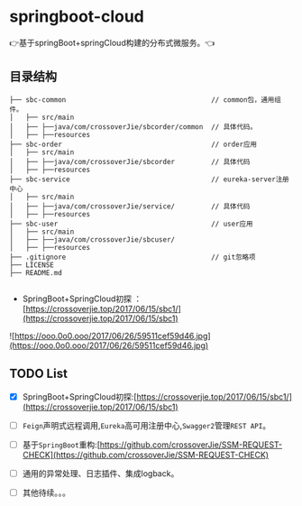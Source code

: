 # springboot-cloud

:point_right:基于springBoot+springCloud构建的分布式微服务。:point_left:

## 目录结构
```shell
├── sbc-common                                    // common包，通用组件。  
│   ├── src/main
│   ├── ├──java/com/crossoverJie/sbcorder/common  // 具体代码。  
│   ├── ├──resources
├── sbc-order                                     // order应用
│   ├── src/main
│   ├── ├──java/com/crossoverJie/sbcorder         // 具体代码
│   ├── ├──resources
├── sbc-service                                   // eureka-server注册中心
│   ├── src/main
│   ├── ├──java/com/crossoverJie/service/         // 具体代码
│   ├── ├──resources
├── sbc-user                                      // user应用
│   ├── src/main
│   ├── ├──java/com/crossoverJie/sbcuser/
│   ├── ├──resources
├── .gitignore                                    // git忽略项
├── LICENSE                
├── README.md               


```


- SpringBoot+SpringCloud初探 ：[https://crossoverjie.top/2017/06/15/sbc1/](https://crossoverjie.top/2017/06/15/sbc1)

![https://ooo.0o0.ooo/2017/06/26/59511cef59d46.jpg](https://ooo.0o0.ooo/2017/06/26/59511cef59d46.jpg)


## TODO List

* [x] SpringBoot+SpringCloud初探:[https://crossoverjie.top/2017/06/15/sbc1/](https://crossoverjie.top/2017/06/15/sbc1)
* [ ] `Feign`声明式远程调用,`Eureka`高可用注册中心,`Swagger2`管理`REST API`。
* [ ] 基于`SpringBoot`重构:[https://github.com/crossoverJie/SSM-REQUEST-CHECK](https://github.com/crossoverJie/SSM-REQUEST-CHECK)
* [ ] 通用的异常处理、日志插件、集成logback。
* [ ] 其他待续。。。




